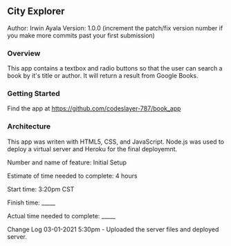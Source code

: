 ## City Explorer
Author: Irwin Ayala Version: 1.0.0 (increment the patch/fix version number if you make more commits past your first submission)

### Overview
This app contains a textbox and radio buttons so that the user can search a book by it's title or author.  It will return a result from Google Books. 

### Getting Started
Find the app at https://github.com/codeslayer-787/book_app

### Architecture
This app was writen with HTML5, CSS, and JavaScript. Node.js was used to deploy a virtual server and Heroku for the final deployemnt.

Number and name of feature: Initial Setup

Estimate of time needed to complete: 4 hours

Start time: 3:20pm CST

Finish time: _____

Actual time needed to complete: _____

Change Log
03-01-2021 5:30pm - Uploaded the server files and deployed server.
